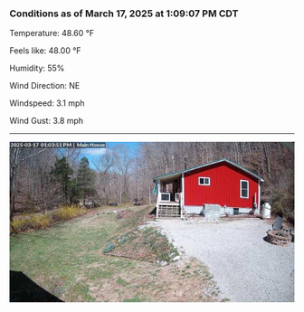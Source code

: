 ### Conditions as of March 17, 2025 at 1:09:07 PM CDT 

Temperature: 48.60 &deg;F

Feels like: 48.00 &deg;F

Humidity: 55%

Wind Direction: NE

Windspeed: 3.1 mph

Wind Gust: 3.8 mph

---

<img src="./images/latest.jpeg"/>

